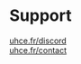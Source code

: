 # Support  
[uhce.fr/discord](https://uhce.fr/discord)  
[uhce.fr/contact](https://uhce.fr/contact)  